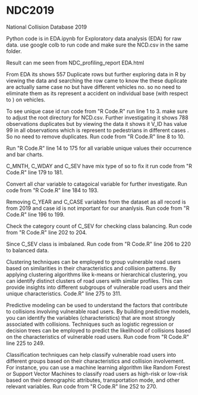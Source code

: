 # NDC2019
National Collision Database 2019

Python code is in EDA.ipynb for Exploratory data analysis (EDA) for raw data. use google colb to run code and make sure the NCD.csv in the same folder.

Result can me seen from NDC_profiling_report EDA.html

From EDA its shows 557 Duplicate rows but further exploring data in R by viewing the data and searching the row came to know the these duplicate are actually same case no but have different vehicles no. so no need to eliminate them as its represent a accident on individual  base (with respect to ) on vehicles.

To see unique case id run code from "R Code.R" run line 1 to 3. make sure to adjust the root directory for NCD.csv.
Further investigating it shows 788 observations duplicates but by viewing the data it shows it V_ID has value 99 in all observations  which is represent to pedestrians in different cases . So no need to remove duplicates. Run code from "R Code.R"  line 8 to 10.

Run "R Code.R"  line 14 to 175 for all variable unique values their occurrence and bar charts.

C_MNTH, C_WDAY and C_SEV have mix type of so to fix it run code from "R Code.R"  line 179 to 181.

Convert all char variable to catagoical variable for further investigate. Run code from "R Code.R"  line 184 to 193.

Removing  C_YEAR and C_CASE variables from the dataset as all record is from 2019 and case id is not important for our ananlysis. Run code from "R Code.R"  line 196 to 199.

Check the category count of C_SEV for checking class balancing. Run code from "R Code.R"  line 202 to 204.

Since C_SEV class is imbalaned. Run code from "R Code.R"  line 206 to 220 to balanced data. 

Clustering techniques can be employed to group vulnerable road users based on similarities in their characteristics and collision patterns. By applying clustering algorithms like k-means or hierarchical clustering, you can identify distinct clusters of road users with similar profiles. This can provide insights into different subgroups of vulnerable road users and their unique characteristics. Code.R"  line 275 to 311.

Predictive modeling can be used to understand the factors that contribute to collisions involving vulnerable road users. By building predictive models, you can identify the variables (characteristics) that are most strongly associated with collisions. Techniques such as logistic regression or decision trees can be employed to predict the likelihood of collisions based on the characteristics of vulnerable road users.  Run code from "R Code.R"  line 225 to 249.

Classification techniques can help classify vulnerable road users into different groups based on their characteristics and collision involvement. For instance, you can use a machine learning algorithm like Random Forest or Support Vector Machines to classify road users as high-risk or low-risk based on their demographic attributes, transportation mode, and other relevant variables. Run code from "R Code.R"  line 252 to 270.
